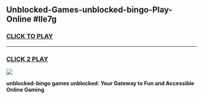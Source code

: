 
## Unblocked-Games-unblocked-bingo-Play-Online #lle7g
<h3>
<a href="https://news.freeplayer.one?title=unblocked-bingo&ref=3">CLICK TO PLAY</a></h3>
<hr>

<h3>
<a href="https://news.freeplayer.one?title=unblocked-bingo&ref=3">CLICK 2 PLAY</a>
  
</h3>

<a href="https://news.freeplayer.one?title=unblocked-bingo&ref=3"><img src="https://clearcache.store/games.png"></a>


**unblocked-bingo games unblocked: Your Gateway to Fun and Accessible Online Gaming**

